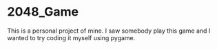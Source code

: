 # 2048_Game
This is a personal project of mine. I saw somebody play this game and I wanted to try coding it myself using pygame.
